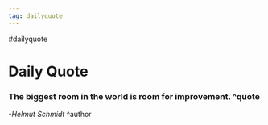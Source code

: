 ```yaml
---
tag: dailyquote
---
```


#dailyquote

# Daily Quote

### The biggest room in the world is room for improvement. ^quote
*-Helmut Schmidt* ^author
